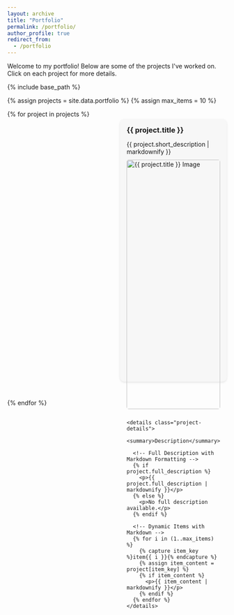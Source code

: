 ```yaml
---
layout: archive
title: "Portfolio"
permalink: /portfolio/
author_profile: true
redirect_from:
  - /portfolio
---
```


Welcome to my portfolio! Below are some of the projects I've worked on. Click on each project for more details.

{% include base_path %}

{% assign projects = site.data.portfolio %}
{% assign max_items = 10 %} <!-- Set a maximum number of items to loop through -->

<div class="portfolio-container">
  {% for project in projects %}
  <div class="portfolio-item">
    <h3 class="project-title">{{ project.title }}</h3>
    <p class="short-description">{{ project.short_description | markdownify }}</p>
    <img src="{{ project.image }}" alt="{{ project.title }} Image" class="portfolio-image">

    <details class="project-details">
      <summary>Description</summary>

      <!-- Full Description with Markdown Formatting -->
      {% if project.full_description %}
        <p>{{ project.full_description | markdownify }}</p>
      {% else %}
        <p>No full description available.</p>
      {% endif %}

      <!-- Dynamic Items with Markdown -->
      {% for i in (1..max_items) %}
        {% capture item_key %}item{{ i }}{% endcapture %}
        {% assign item_content = project[item_key] %}
        {% if item_content %}
          <p>{{ item_content | markdownify }}</p>
        {% endif %}
      {% endfor %}
    </details>
  </div>
  {% endfor %}
</div>

<style>
.portfolio-container {
  display: grid;
  grid-template-columns: repeat(2, 1fr); /* Two items per row */
  gap: 20px; /* Space between items */
}

@media screen and (max-width: 768px) {
  .portfolio-container {
    grid-template-columns: 1fr; /* One item per row on smaller screens */
  }
}

.portfolio-item {
  background: #f7f7f7;
  padding: 15px;
  border-radius: 10px;
  box-shadow: 0 2px 5px rgba(0, 0, 0, 0.1);
  transition: box-shadow 0.3s ease;
  margin-top: 20px;
  margin-bottom: 20px;
}

.portfolio-item:hover {
  box-shadow: 0 4px 10px rgba(0, 0, 0, 0.2);
}

.portfolio-image {
  width: 100%;
  height: auto;
  border-radius: 5px;
  margin-bottom: 10px;
}

.project-title {
  font-size: 1.17em; /* Matches the size of ### (h3) in Markdown */
  font-weight: bold;
  margin-top: 0;
  margin-bottom: 10px;
}

.short-description {
  font-size: 1em; /* Standard font size */
  margin-bottom: 10px;
}

.project-details summary {
  cursor: pointer;
  font-weight: bold;
  font-size: 0.95em; /* Slightly smaller than short description */
  margin-bottom: 5px;
}

.project-details p {
  font-size: 0.9em; /* Standard size for paragraphs */
  margin: 0 0 5px 0; /* Maintain small spacing between paragraphs */
}

.project-details ul,
.project-details ol {
  font-size: 0.9em; /* Match the font size of paragraphs for list items */
  margin: 0 0 5px 0; /* Maintain spacing for lists */
  padding-left: 20px; /* Indent list items */
}

.project-details p a {
  color: #3366cc;
  text-decoration: none;
  transition: color 0.2s ease;
}

.project-details p a:hover {
  color: #0056b3;
}
</style>